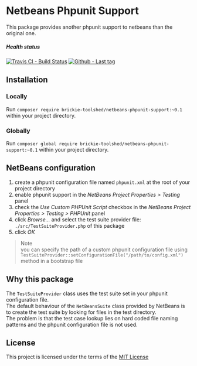 Netbeans Phpunit Support
========================
This package provides another phpunit support to netbeans than the original one. 

##### Health status
[![Travis CI - Build Status](https://travis-ci.org/BrickieToolShed/netbeans-phpunit-support.svg)](https://travis-ci.org/BrickieToolShed/netbeans-phpunit-support)
[![Github - Last tag](https://img.shields.io/github/tag/BrickieToolShed/netbeans-phpunit-support.svg)](https://github.com/BrickieToolShed/netbeans-phpunit-support/tags)

Installation
------------
### Locally
Run `composer require brickie-toolshed/netbeans-phpunit-support:~0.1` within your project directory.    
### Globally
Run `composer global require brickie-toolshed/netbeans-phpunit-support:~0.1` within your project directory.    

NetBeans configuration
----------------------
1. create a phpunit configuration file named `phpunit.xml` at the root of your project directory
2. enable phpunit support in the _NetBeans Project Properties > Testing_ panel
3. check the _Use Custom PHPUnit Script_ checkbox in the _NetBeans Project Properties > Testing > PHPUnit_ panel
4. click _Browse..._ and select the test suite provider file: `./src/TestSuiteProvider.php` of this package
5. click _OK_

> Note    
> you can specify the path of a custom phpunit configuration file using `TestSuiteProvider::setConfigurationFile("/path/to/config.xml")` method in a bootstrap file

Why this package
----------------
The `TestSuiteProvider` class uses the test suite set in your phpunit configuration file.    
The default behaviour of the `NetBeansSuite` class provided by NetBeans is to create the test suite by looking for files in the test directory.   
The problem is that the test case lookup lies on hard coded file naming patterns and the phpunit configuration file is not used.   

License
-------
This project is licensed under the terms of the [MIT License](/LICENSE)    
